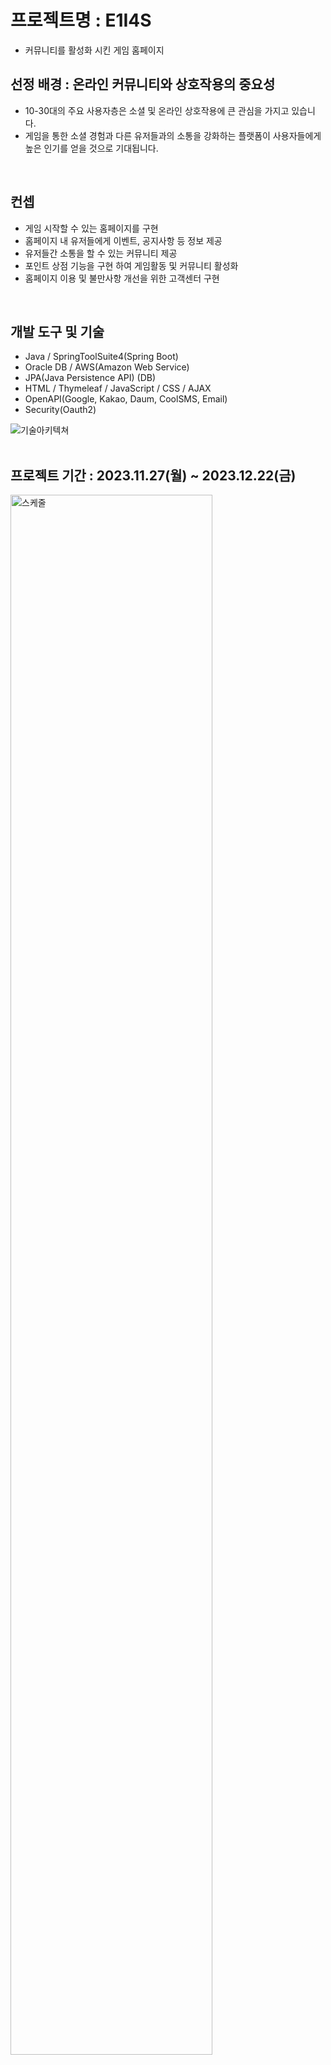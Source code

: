 # 프로젝트명 : E1I4S 
- 커뮤니티를 활성화 시킨 게임 홈페이지 <br/>

## 선정 배경 : 온라인 커뮤니티와 상호작용의 중요성
- 10-30대의 주요 사용자층은 소셜 및 온라인 상호작용에 큰 관심을 가지고 있습니다.
- 게임을 통한 소셜 경험과 다른 유저들과의 소통을 강화하는 플랫폼이 사용자들에게 높은 인기를 얻을 것으로 기대됩니다.
<br/>

## 컨셉 
- 게임 시작할 수 있는 홈페이지를 구현
- 홈페이지 내 유저들에게 이벤트, 공지사항 등 정보 제공
- 유저들간 소통을 할 수 있는 커뮤니티 제공
- 포인트 상점 기능을 구현 하여 게임활동 및 커뮤니티 활성화
- 홈페이지 이용 및 불만사항 개선을 위한 고객센터 구현
<br/>


## 개발 도구 및 기술
- Java / SpringToolSuite4(Spring Boot) 
- Oracle DB / AWS(Amazon Web Service)
- JPA(Java Persistence API) (DB)
- HTML / Thymeleaf / JavaScript / CSS / AJAX
- OpenAPI(Google, Kakao, Daum, CoolSMS, Email)
- Security(Oauth2)

![기술아키텍쳐](https://github.com/WOWzip/SemiProject_E1I4S/assets/142926896/08e1f065-3ce1-4d24-844b-8bc5198b170b)
<br/>
<br/>

## 프로젝트 기간 : 2023.11.27(월) ~ 2023.12.22(금) <br/>
<img src="https://github.com/WOWzip/SemiProject_E1I4S/assets/142926896/8a36ad04-8d68-4aff-9939-1afea5bea0c0" width="80%" alt="스케줄"></img> <br/><br/>


## 주요기능
### 1. 로그인 <br/>
 <img src="https://github.com/WOWzip/SemiProject_E1I4S/assets/142926896/328fd432-786e-4212-b4d1-63233d99c8a8" width="40%" height="30%" alt="로그인"></img> <br/>
   
### 2. 회원가입 <br/>
 <img src="https://github.com/WOWzip/SemiProject_E1I4S/assets/142926896/2ed53764-865d-4527-933c-071224c5d67a" width="40%" height="30%" alt="회원가입"></img> <br/>   

### 3. 메인페이지 <br/>
 <img src="https://github.com/WOWzip/SemiProject_E1I4S/assets/142926896/60708539-0183-41bd-b2a5-cac7767ff11b" width="50%" alt="메인페이지"></img>   

### 4. 마이페이지 <br/>
 <img src="https://github.com/WOWzip/SemiProject_E1I4S/assets/142926896/41f1b0ed-7a22-4a1a-8141-57d403b2b44f" width="50%" alt="마이페이지"></img>   

### 5. 공지사항 <br/>
 <img src="https://github.com/WOWzip/SemiProject_E1I4S/assets/142926896/3e7a727b-5453-4d15-b6bb-c3929d4171d0" width="50%" alt="공지사항"></img>   

### 6. 이벤트 <br/>
<img src="https://github.com/WOWzip/SemiProject_E1I4S/assets/142926896/388e76b5-da95-4e7f-9838-9c92c07ef9c0" width="50%" alt="이벤트"></img>   

### 7. 가이드 <br/>
<img src="https://github.com/WOWzip/SemiProject_E1I4S/assets/142926896/a31d2ea2-5037-42e9-9576-88a3c038a403" width="50%" alt="가이드"></img>   
  
### 8. 캐릭터 소개 <br/>
<img src="https://github.com/WOWzip/SemiProject_E1I4S/assets/142926896/d68cda88-dfe6-46bd-9780-5e8d2c49c6dc" width="50%" alt="캐릭터 소개"></img>   

### 9. 유저 랭킹 <br/>
<img src="https://github.com/WOWzip/SemiProject_E1I4S/assets/142926896/54d4e3dd-910e-4b17-a515-70446f9d13c0" width="50%" alt="유저 랭킹"></img>   

### 10. 커뮤니티 <br/>
<img src="https://github.com/WOWzip/SemiProject_E1I4S/assets/142926896/68d369cf-8a88-4eb2-affe-ed4110133335" width="50%" alt="커뮤니티"></img>   


### 11. 포인트 상점 <br/>
<img src="https://github.com/WOWzip/SemiProject_E1I4S/assets/142926896/1b97e5b1-d41c-4bf4-b184-12e7c3fe89a2" width="50%"  alt="포인트상점1"></img>
<img src="https://github.com/WOWzip/SemiProject_E1I4S/assets/142926896/9dc84fea-335e-411d-97f8-e9c853b1c6f4" width="50%"  alt="포인트상점2"></img>   


### 12. 고객지원 <br/>
- 문의내역 <br/>
<img src="https://github.com/WOWzip/SemiProject_E1I4S/assets/142926896/440f310e-4147-4214-a502-6e808d9134fe" width="50%" alt="고객지원1"></img>
- 신고내역 <br/>
<img src="https://github.com/WOWzip/SemiProject_E1I4S/assets/142926896/0661b1be-18f4-4ff1-aaf8-f8bcbf39d45c" width="50%" alt="고객지원2"></img>
- 답변된 문의내역 <br/>
<img src="https://github.com/WOWzip/SemiProject_E1I4S/assets/142926896/5d6db887-86e7-4e52-834f-3baf55d70dfe" width="50%" alt="고객지원3"></img>   


### 13. 관리자 페이지 <br/>
- 관리자 코드입력 페이지 <br/>
<img src="https://github.com/WOWzip/SemiProject_E1I4S/assets/142926896/ec95423e-50ac-486e-bee1-529235cf930c" width="50%" alt="관리자 코드입력"></img>   

- 관리자 메인페이지 <br/>
<img src="https://github.com/WOWzip/SemiProject_E1I4S/assets/142926896/b734f371-7958-4f86-9881-1ced7eaf7f4e" width="50%" alt="관리자 메인"></img>   


### 14. 관리자 회원가입 <br/>
<img src="https://github.com/WOWzip/SemiProject_E1I4S/assets/142926896/343abc44-b208-4eca-80bc-866b78c2bfd0" width="40%" height="30%" alt="관리자 회원가입"></img>   


### 15. 관리자 고객지원 페이지 <br/>
<img src="https://github.com/WOWzip/SemiProject_E1I4S/assets/142926896/916adacc-f6a5-43b7-9d29-f07b0c18c91d" width="70%" alt="관리자 고객지원원"></img>   
<br/>
<br/>
